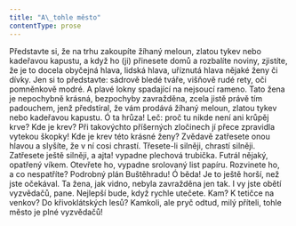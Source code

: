 ```yaml
---
title: "A\_tohle město"
contentType: prose
---
```


  

Představte si, že na trhu zakoupíte žíhaný meloun, zlatou tykev nebo kadeřavou kapustu, a když ho (ji) přinesete domů a rozbalíte noviny, zjistíte, že je to docela obyčejná hlava, lidská hlava, uříznutá hlava nějaké ženy či dívky. Jen si to představte: sádrově bledé tváře, višňově rudé rety, oči pomněnkově modré. A plavé lokny spadající na nejsoucí rameno. Tato žena je nepochybně krásná, bezpochyby zavražděna, zcela jistě právě tím padouchem, jenž předstíral, že vám prodává žíhaný meloun, zlatou tykev nebo kadeřavou kapustu. Ó ta hrůza! Leč: proč tu nikde není ani krůpěj krve? Kde je krev? Při takovýchto příšerných zločinech jí přece zpravidla vytekou škopky! Kde je krev této krásné ženy? Zvědavě zatřesete onou hlavou a slyšíte, že v ní cosi chrastí. Třesete-li silněji, chrastí silněji. Zatřesete ještě silněji, a ajta! vypadne plechová trubička. Futrál nějaký, opatřený víkem. Otevřete ho, vypadne srolovaný list papíru. Rozvinete ho, a co nespatříte? Podrobný plán Buštěhradu! Ó běda! Je to ještě horší, než jste očekával. Ta žena, jak vidno, nebyla zavražděna jen tak. I vy jste obětí vyzvědačů, pane. Nejlepší bude, když rychle utečete. Kam? K tetičce na venkov? Do křivoklátských lesů? Kamkoli, ale pryč odtud, milý příteli, tohle město je plné vyzvědačů!
